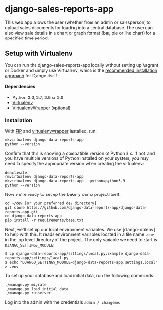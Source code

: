 # django-sales-reports-app

This web app allows the user (whether from an admin or salesperson) to upload sales documents for loading into a central database.
The user can also view sale details in a chart or graph format (bar, pie or line chart) for a specified time period.

## Setup with Virtualenv

You can run the django-sales-reports-app locally without setting up Vagrant or Docker and simply use Virtualenv, which is the [recommended installation approach](https://docs.djangoproject.com/en/3.2/topics/install/#install-the-django-code) for Django itself.

#### Dependencies

- Python 3.6, 3.7, 3.8 or 3.9
- [Virtualenv](https://virtualenv.pypa.io/en/stable/installation/)
- [VirtualenvWrapper](https://virtualenvwrapper.readthedocs.io/en/latest/install.html) (optional)

### Installation

With [PIP](https://github.com/pypa/pip) and [virtualenvwrapper](https://virtualenvwrapper.readthedocs.io/en/latest/)
installed, run:

    mkvirtualenv django-data-reports-app
    python --version

Confirm that this is showing a compatible version of Python 3.x. If not, and you have multiple versions of Python installed on your system, you may need to specify the appropriate version when creating the virtualenv:

    deactivate
    rmvirtualenv django-data-reports-app
    mkvirtualenv django-data-reports-app --python=python3.9
    python --version

Now we're ready to set up the bakery demo project itself:

    cd ~/dev [or your preferred dev directory]
    git clone https://github.com/django-data-reports-app/django-data-reports-app.git
    cd django-data-reports-app
    pip install -r requirements/base.txt

Next, we'll set up our local environment variables. We use [django-dotenv]
to help with this. It reads environment variables located in a file name `.env` in the top level directory of the project. The only variable we need to start is `DJANGO_SETTINGS_MODULE`:

    $ cp django-data-reports-app/settings/local.py.example django-data-reports-app/settings/local.py
    $ echo "DJANGO_SETTINGS_MODULE=django-data-reports-app.settings.local" > .env

To set up your database and load initial data, run the following commands:

    ./manage.py migrate
    ./manage.py load_initial_data
    ./manage.py runserver

Log into the admin with the credentials `admin / changeme`.
